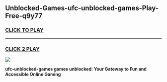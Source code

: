 
## Unblocked-Games-ufc-unblocked-games-Play-Free-q9y77
<h3>
<a href="https://premium76.site?title=ufc-unblocked-games&ref=20A">CLICK TO PLAY</a></h3>
<hr>

<h3>
<a href="https://premium76.site?title=ufc-unblocked-games&ref=20A">CLICK 2 PLAY</a>
  
</h3>

<a href="https://premium76.site?title=ufc-unblocked-games&ref=20A"><img src="https://clearcache.store/games.png"></a>


**ufc-unblocked-games games unblocked: Your Gateway to Fun and Accessible Online Gaming**
